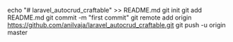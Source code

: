 echo "# laravel_autocrud_craftable" >> README.md
git init
git add README.md
git commit -m "first commit"
git remote add origin https://github.com/anilvaja/laravel_autocrud_craftable.git
git push -u origin master

